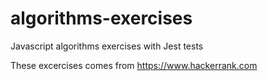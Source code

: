 # algorithms-exercises
Javascript algorithms exercises with Jest tests

These excercises comes from https://www.hackerrank.com
